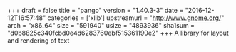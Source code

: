 +++
draft = false
title = "pango"
version = "1.40.3-3"
date = "2016-12-12T16:57:48"
categories = ['xlib']
upstreamurl = "http://www.gnome.org/"
arch = "x86_64"
size = "591940"
usize = "4893936"
sha1sum = "d0b8825c340fcbd0e4d6283760ebf515361190e2"
+++
A library for layout and rendering of text